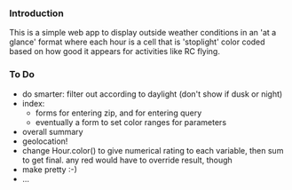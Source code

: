 ### Introduction

This is a simple web app to display outside weather conditions in an 'at a glance' format where each hour is a cell
that is 'stoplight' color coded based on how good it appears for activities like RC flying.


### To Do

- do smarter: filter out according to daylight (don't show if dusk or night)
- index:
    - forms for entering zip, and for entering query
    - eventually a form to set color ranges for parameters
- overall summary
- geolocation!
- change Hour.color() to give numerical rating to each variable, then sum to get final. any red would have to override
  result, though
- make pretty :-)
- ...
